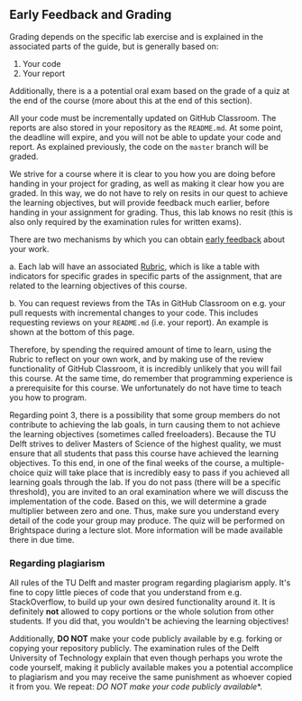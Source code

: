## Early Feedback and Grading

Grading depends on the specific lab exercise and is explained in the associated
parts of the guide, but is generally based on:

1. Your code
2. Your report

Additionally, there is a a potential oral exam based on the grade of a quiz at 
the end of the course (more about this at the end of this section).

All your code must be incrementally updated on GitHub Classroom. The reports are
also stored in your repository as the `README.md`. At some point, the deadline
will expire, and you will not be able to update your code and report. As 
explained previously, the code on the `master` branch will be graded.

We strive for a course where it is clear to you how you are doing before handing
in your project for grading, as well as making it clear how you are graded. In
this way, we do not have to rely on resits in our quest to achieve the learning
objectives, but will provide feedback much earlier, before handing in your
assignment for grading. Thus, this lab knows no resit (this is also only
required by the examination rules for written exams).

There are two mechanisms by which you can obtain [early feedback] about your 
work.

a. Each lab will have an associated [Rubric], which is like a table with
  indicators for specific grades in specific parts of the assignment, that are 
  related to the learning objectives of this course.

b. You can request reviews from the TAs in GitHub Classroom on e.g. your pull
   requests with incremental changes to your code. This includes requesting 
   reviews on your `README.md` (i.e. your report). An example is shown at the 
   bottom of this page.

Therefore, by spending the required amount of time to learn, using the Rubric to
reflect on your own work, and by making use of the review functionality of
GitHub Classroom, it is incredibly unlikely that you will fail this course. At
the same time, do remember that programming experience is a prerequisite for
this course. We unfortunately do not have time to teach you how to program.

Regarding point 3, there is a possibility that some group members do not
contribute to achieving the lab goals, in turn causing them to not achieve the
learning objectives (sometimes called freeloaders). Because the TU Delft strives
to deliver Masters of Science of the highest quality, we must ensure that all
students that pass this course have achieved the learning objectives. To this
end, in one of the final weeks of the course, a multiple-choice quiz will take
place that is incredibly easy to pass if you achieved all learning goals through
the lab. If you do not pass (there will be a specific threshold), you are
invited to an oral examination where we will discuss the implementation of the
code. Based on this, we will determine a grade multiplier between zero and one.
Thus, make sure you understand every detail of the code your group may produce.
The quiz will be performed on Brightspace during a lecture slot. More
information will be made available there in due time.

### Regarding plagiarism

All rules of the TU Delft and master program regarding plagiarism apply. It's
fine to copy little pieces of code that you understand from e.g. StackOverflow,
to build up your own desired functionality around it. It is definitely **not**
allowed to copy portions or the whole solution from other students. If you did
that, you wouldn't be achieving the learning objectives!

Additionally, **DO NOT** make your code publicly available by e.g. forking or
copying your repository publicly. The examination rules of the Delft University
of Technology explain that even though perhaps you wrote the code yourself,
making it publicly available makes you a potential accomplice to plagiarism and
you may receive the same punishment as whoever copied it from you. We repeat:
*DO NOT make your code publicly available**.

[early feedback]: https://en.wikipedia.org/wiki/Formative_assessment
[rubric]: https://en.wikipedia.org/wiki/Rubric_(academic)
